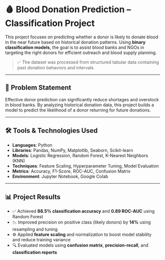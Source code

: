 # 🩸 Blood Donation Prediction – Classification Project

This project focuses on predicting whether a donor is likely to donate blood in the near future based on historical donation patterns. Using **binary classification models**, the goal is to assist blood banks and NGOs in targeting the right donors for efficient outreach and blood supply planning.

> ✅ The dataset was processed from structured tabular data containing past donation behaviors and intervals.

---

## 🧪 Problem Statement

Effective donor prediction can significantly reduce shortages and overstock in blood banks. By analyzing historical donation data, this project builds a model to predict the likelihood of a donor returning for future donations.

---

## 🛠️ Tools & Technologies Used

- **Languages**: Python
- **Libraries**: Pandas, NumPy, Matplotlib, Seaborn, Scikit-learn
- **Models**: Logistic Regression, Random Forest, K-Nearest Neighbors (KNN)
- **Techniques**: Feature Scaling, Hyperparameter Tuning, Model Evaluation
- **Metrics**: Accuracy, F1-Score, ROC-AUC, Confusion Matrix
- **Environment**: Jupyter Notebook, Google Colab

---

## 📊 Project Results

- ✅ Achieved **88.5% classification accuracy** and **0.89 ROC-AUC** using Random Forest  
- 📉 Improved precision on positive class (likely donors) by **14%** using resampling and tuning  
- ⚙️ Applied **feature scaling** and normalization to boost model stability and reduce training variance  
- 🔍 Evaluated models using **confusion matrix**, **precision-recall**, and **classification reports**

